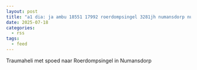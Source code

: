 ```yaml
---
layout: post
title: "a1 dia: ja ambu 18551 17992 roerdompsingel 3281jh numansdorp numand bon 106752"
date: 2025-07-18
categories: 
  - rss
tags: 
  - feed
---
```


Traumaheli met spoed naar Roerdompsingel in Numansdorp
